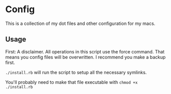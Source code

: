 # Config

This is a collection of my dot files and other configuration for my macs.

## Usage

First: A disclaimer. All operations in this script use the force command. That means you config files will be overwritten. I recommend you make a backup first.

`./install.rb` will run the script to setup all the necessary symlinks.

You'll probably need to make that file executable with `chmod +x ./install.rb`